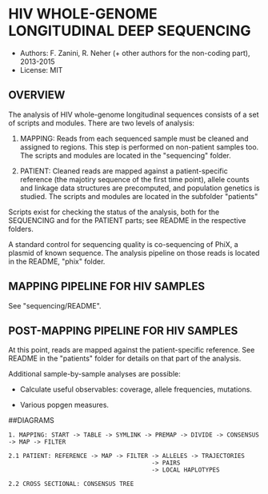 # HIV WHOLE-GENOME LONGITUDINAL DEEP SEQUENCING
- Authors: F. Zanini, R. Neher (+ other authors for the non-coding part), 2013-2015
- License: MIT

## OVERVIEW
The analysis of HIV whole-genome longitudinal sequences consists of a set of
scripts and modules. There are two levels of analysis:

1. MAPPING: Reads from each sequenced sample must be cleaned and assigned to
            regions. This step is performed on non-patient samples too. The
            scripts and modules are located in the "sequencing" folder.

2. PATIENT: Cleaned reads are mapped against a patient-specific reference (the
            majotiry sequence of the first time point), allele counts and linkage
            data structures are precomputed, and population genetics is
            studied. The scripts and modules are located in the subfolder "patients"

Scripts exist for checking the status of the analysis, both for the SEQUENCING and 
for the PATIENT parts; see README in the respective folders.

A standard control for sequencing quality is co-sequencing of PhiX, a plasmid of known
sequence. The analysis pipeline on those reads is located in the README, "phix" folder.


## MAPPING PIPELINE FOR HIV SAMPLES
See "sequencing/README".


## POST-MAPPING PIPELINE FOR HIV SAMPLES
At this point, reads are mapped against the patient-specific reference. See README in
the "patients" folder for details on that part of the analysis.

Additional sample-by-sample analyses are possible:

- Calculate useful observables: coverage, allele frequencies, mutations.

- Various popgen measures.


##DIAGRAMS
```
1. MAPPING: START -> TABLE -> SYMLINK -> PREMAP -> DIVIDE -> CONSENSUS -> MAP -> FILTER

2.1 PATIENT: REFERENCE -> MAP -> FILTER -> ALLELES -> TRAJECTORIES
                                        -> PAIRS
                                        -> LOCAL HAPLOTYPES

2.2 CROSS SECTIONAL: CONSENSUS TREE
```
